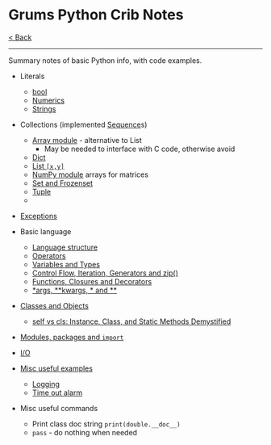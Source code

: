 # Grums Python Crib Notes <!-- omit in toc -->


[< Back](../../README.md)

---

Summary notes of basic Python info, with code examples.

- Literals
  - [bool](./Python_crib_notes-Lit_bool.md)
  - [Numerics](./Python_crib_notes-Lit_numerics.md)
  - [Strings](./Python_crib_notes-Lit_string.md)

- Collections (implemented [Sequence](./Python_crib_notes-Lit_sequence.md)s)
  - [Array module](https://www.programiz.com/python-programming/array) - alternative to List
    - May be needed to interface with C code, otherwise avoid
  - [Dict](./Python_crib_notes-Lit_dict.md)
  - [List `[x,y]`](./Python_crib_notes-Lit_list.md)
  - [NumPy module](https://www.programiz.com/python-programming/matrix) arrays for matrices
  - [Set and Frozenset](./Python_crib_notes-Lit_.md)
  - [Tuple](./Python_crib_notes-Lit_tuple.md)
  - [](./Python_crib_notes-Lit_.md)

- [Exceptions](./Python_crib_notes-Exceptions.md)

- Basic language
  - [Language structure](./Python_crib_notes-Python.org_Language_reference_v3.7.md)
  - [Operators](./Python_crib_notes-Operators.md)
  - [Variables and Types](./Python_crib_notes-Variables_and_Types.md)
  - [Control Flow, Iteration, Generators and zip()](./Python_crib_notes-Control_flow_and_Iteration.md)
  - [Functions, Closures and Decorators](./Python_crib_notes-Functions_Closures_and_Decorators.md)
  - [\*args, \*\*kwargs, \* and \*\*](./Python_crib_notes-args_and_kwargs.md)

- [Classes and Objects](./Python_crib_notes-Classes_and_Objects.md)

  - [self vs cls: Instance, Class, and Static Methods Demystified](./Python_crib_notes-self_vs_cls.py)

- [Modules, packages and `import`](./Python_crib_notes-Modules_packages_and_import.md)

- [I/O](./Python_crib_notes-I_O.md)

- [Misc useful examples](./Python_crib_notes-Misc_useful_examples.md)

  - [Logging](./Python_crib_notes-Misc_useful_examples.md#logging)
  - [Time out alarm](./Python_crib_notes-Misc_useful_examples.md#time-out-alarm)

- Misc useful commands
  - Print class doc string `print(double.__doc__)`
  - `pass` - do nothing when needed

